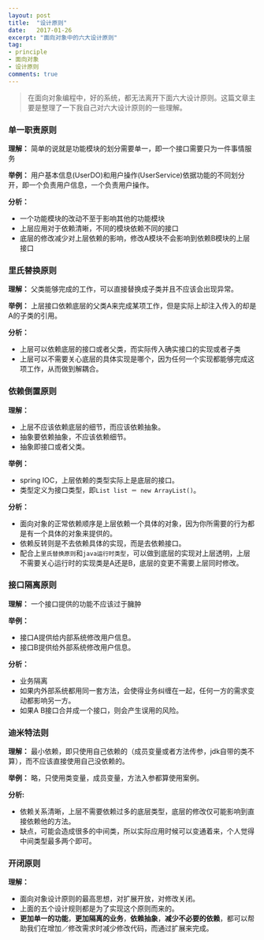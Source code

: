 ```yaml
---
layout: post
title:  "设计原则"
date:   2017-01-26
excerpt: "面向对象中的六大设计原则"
tag:
- principle
- 面向对象
- 设计原则
comments: true
---
```

> 在面向对象编程中，好的系统，都无法离开下面六大设计原则。这篇文章主要是整理了一下我自己对六大设计原则的一些理解。

### 单一职责原则
**理解：** 简单的说就是功能模块的划分需要单一，即一个接口需要只为一件事情服务

**举例：** 用户基本信息(UserDO)和用户操作(UserService)依据功能的不同划分开，即一个负责用户信息，一个负责用户操作。

**分析：**

  * 一个功能模块的改动不至于影响其他的功能模块
  * 上层应用对于依赖清晰，不同的模块依赖不同的接口
  * 底层的修改减少对上层依赖的影响，修改A模块不会影响到依赖B模块的上层接口

### 里氏替换原则
**理解：** 父类能够完成的工作，可以直接替换成子类并且不应该会出现异常。

**举例：** 上层接口依赖底层的父类A来完成某项工作，但是实际上却注入传入的却是A的子类的引用。

**分析：**

  * 上层可以依赖底层的接口或者父类，而实际传入确实接口的实现或者子类
  * 上层可以不需要关心底层的具体实现是哪个，因为任何一个实现都能够完成这项工作，从而做到解耦合。

### 依赖倒置原则
**理解：**

  * 上层不应该依赖底层的细节，而应该依赖抽象。
  * 抽象要依赖抽象，不应该依赖细节。
  * 抽象即接口或者父类。

**举例：**

  * spring IOC，上层依赖的类型实际上是底层的接口。
  * 类型定义为接口类型，即```List list ＝ new ArrayList()```。

**分析：**

  * 面向对象的正常依赖顺序是上层依赖一个具体的对象，因为你所需要的行为都是有一个具体的对象来提供的。
  * 依赖反转则是不去依赖具体的实现，而是去依赖接口。
  * 配合上```里氏替换原则```和```java运行时类型```，可以做到底层的实现对上层透明，上层不需要关心运行时的实现类是A还是B，底层的变更不需要上层同时修改。

### 接口隔离原则
**理解：** 一个接口提供的功能不应该过于臃肿

**举例：**

  * 接口A提供给内部系统修改用户信息。
  * 接口B提供给外部系统修改用户信息。

**分析：**

  * 业务隔离
  * 如果内外部系统都用同一套方法，会使得业务纠缠在一起，任何一方的需求变动都影响另一方。
  * 如果A B接口合并成一个接口，则会产生误用的风险。

### 迪米特法则
**理解：** 最小依赖，即只使用自己依赖的（成员变量或者方法传参，jdk自带的类不算），而不应该直接使用自己没依赖的。

**举例：** 略，只使用类变量，成员变量，方法入参都算使用案例。

**分析:**

  * 依赖关系清晰，上层不需要依赖过多的底层类型，底层的修改仅可能影响到直接依赖他的方法。
  * 缺点，可能会造成很多的中间类，所以实际应用时候可以变通着来，个人觉得中间类型最多两个即可。

### 开闭原则
**理解：**

  * 面向对象设计原则的最高思想，对扩展开放，对修改关闭。
  * 上面的五个设计规则都是为了实现这个原则而来的。
  * **更加单一的功能**，**更加隔离的业务**，**依赖抽象**，**减少不必要的依赖**，都可以帮助我们在增加／修改需求时减少修改代码，而通过扩展来完成。
